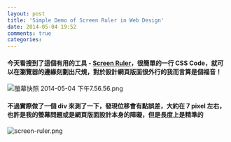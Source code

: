 ```yaml
---
layout: post
title: 'Simple Demo of Screen Ruler in Web Design'
date: 2014-05-04 19:52
comments: true
categories: 
---
```

#### 今天看搜到了這個有用的工具 - [Screen Ruler](http://www.prowebdesign.ro/screen-ruler/)，很簡單的一行 CSS Code，就可以在瀏覽器的邊緣刻劃出尺規，對於設計網頁版面很外行的我而言算是個福音！

![螢幕快照 2014-05-04 下午7.56.56.png](http://user-image.logdown.io/user/3330/blog/3407/post/197073/BDMcXoDRheuCwZ2vCIC1_%E8%9E%A2%E5%B9%95%E5%BF%AB%E7%85%A7%202014-05-04%20%E4%B8%8B%E5%8D%887.56.56.png)

#### 不過實際做了一個 div 來測了一下，發現位移會有點誤差，大約在 7 pixel 左右，也許是我的螢幕問題或是網頁版面設計本身的障礙，但是長度上是精準的


![screen-ruler.png](http://user-image.logdown.io/user/3330/blog/3407/post/197073/VOaciCcSUuwFdehUU1vw_screen-ruler.png)

